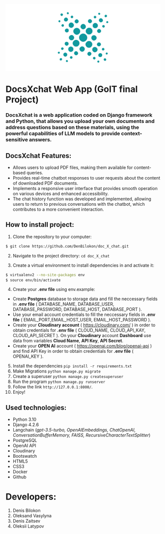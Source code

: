 
![alt text](https://raw.githubusercontent.com/DenBilokon/doc_X_chat/main/doc_X_chat/chat_llm/static/chat_llm/img/allXlogo.gif)

# DocsXchat Web App (GoIT final Project)

### DocsXchat is a web application coded on Django framework and Python, that allows you upload your own documents and address questions based on these materials, using the powerful capabilities of LLM models to provide context-sensitive answers.

## DocsXchat Features:
- Allows users to upload PDF files, making them available for content-based queries.
-  Provides real-time chatbot responses to user requests about the content of downloaded PDF documents.
- Implements a responsive user interface that provides smooth operation on various devices and enhanced accessibility.
- The chat history function was developed and implemented, allowing users to return to previous conversations with the chatbot, which contributes to a more convenient interaction. 

## How to install project:

1. Clone the repository to your computer:

```sh
$ git clone https://github.com/DenBilokon/doc_X_chat.git

```
2. Navigate to the project directory: `cd doc_X_chat`

3. Create a virtual environment to install dependencies in and activate it:

```sh
$ virtualenv2 --no-site-packages env
$ source env/bin/activate
```
4. Create your **.env file** using env.example:
- Create **Postgres** database to storage data and fill the neccessary fields in **.env file** ( DATABASE_NAME, DATABASE_USER, DATABASE_PASSWORD, DATABASE_HOST, DATABASE_PORT ).
- Use your email account credentials to fill the neccessary fields in **.env file** ( EMAIL_PORT,EMAIL_HOST_USER, EMAIL_HOST_PASSWORD ).
- Create your **Cloudinary account** ( https://cloudinary.com/ ) in order to obtain credentials for **.env file** ( CLOUD_NAME, CLOUD_API_KAY, CLOUD_API_SECRET ). On your **Cloudinary** account **Dashboard** use data from variables **Cloud Name**, **API Key**, **API Secret**.
- Create your **OPEN AI** account ( https://openai.com/blog/openai-api ) and find API Key in order to obtain credentials for **.env file** ( OPENAI_KEY ).

5. Install the dependencies `pip install -r requirements.txt`
6. Make Migrations `python manage.py migrate`
7. Create a superuser `python manage.py createsuperuser`
8. Run the program `python manage.py runserver`
9. Follow the link  `http://127.0.0.1:8000/`.
10. Enjoy!




## Used technologies:
- Python 3.10
- Django 4.2.6
- Langchain (*gpt-3.5-turbo, OpenAIEmbeddings, ChatOpenAI, ConversationBufferMemory, FAISS, RecursiveCharacterTextSplitter*)
- PostgreSQL
- OpenAI API
- Cloudinary
- Bootswatch
- HTML5
- CSS3
- Docker
- Github




# Developers:
1. Denis Bilokon
2. Oleksand Vasylyna
3. Denis Zaitsev
4. Oleksii Latypov

